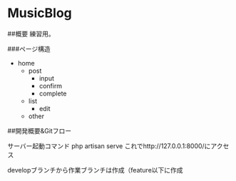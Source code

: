 # MusicBlog

##概要
練習用。

###ページ構造
- home
    - post
        - input
        - confirm
        - complete
    - list
        - edit
    - other


##開発概要&Gitフロー

サーバー起動コマンド
php artisan serve
これでhttp://127.0.0.1:8000/にアクセス

developブランチから作業ブランチは作成（feature以下に作成
